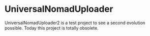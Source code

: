 # UniversalNomadUploader
UniversalNomadUploader2 is a test project to see a second evolution possible. Today this project is totally obsolete.
